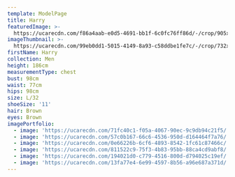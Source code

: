 ```yaml
---
template: ModelPage
title: Harry
featuredImage: >-
  https://ucarecdn.com/f86a4aab-e0d5-4691-bb1f-6c0fc76ff86d/-/crop/905x551/0,0/-/preview/
imageThumbnail: >-
  https://ucarecdn.com/99eb0dd1-5015-4149-8a93-c58ddbe1fe7c/-/crop/732x1063/453,0/-/preview/
firstName: Harry
collection: Men
height: 186cm
measurementType: chest
bust: 98cm
waist: 77cm
hips: 98cm
size: L/32
shoeSize: '11'
hair: Brown
eyes: Brown
imagePortfolio:
  - image: 'https://ucarecdn.com/71fc40c1-f05a-4067-90ec-9c9db94c21f5/'
  - image: 'https://ucarecdn.com/57c0b167-66c6-4536-950d-d164464f7a76/'
  - image: 'https://ucarecdn.com/0e66226b-6cf6-4893-8542-1fc61c87466c/'
  - image: 'https://ucarecdn.com/811522c9-75f3-4b83-95bb-88ca4cd9abf8/'
  - image: 'https://ucarecdn.com/194021d0-c779-4516-800d-d794025c19ef/'
  - image: 'https://ucarecdn.com/13fa77e4-6e99-4597-8b56-a96e687a371d/'
---
```


